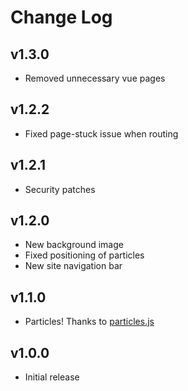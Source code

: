 # Change Log

## v1.3.0
- Removed unnecessary vue pages

## v1.2.2
- Fixed page-stuck issue when routing

## v1.2.1
- Security patches

## v1.2.0
- New background image
- Fixed positioning of particles
- New site navigation bar

## v1.1.0
- Particles! Thanks to [particles.js](https://github.com/VincentGarreau/particles.js)

## v1.0.0
- Initial release 